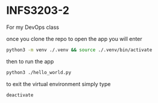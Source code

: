 # INFS3203-2
For my DevOps class

once you clone the repo
to open the app you will enter 
```bash
python3 -m venv ./.venv && source ./.venv/bin/activate
```
then to run the app
```bash
python3 ./hello_world.py
```
to exit the virtual environment simply type
```bash 
deactivate
```
